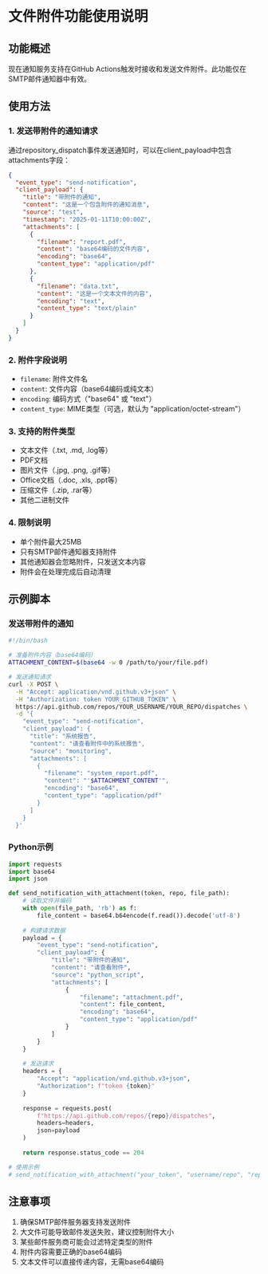 # 文件附件功能使用说明

## 功能概述

现在通知服务支持在GitHub Actions触发时接收和发送文件附件。此功能仅在SMTP邮件通知器中有效。

## 使用方法

### 1. 发送带附件的通知请求

通过repository_dispatch事件发送通知时，可以在client_payload中包含attachments字段：

```json
{
  "event_type": "send-notification",
  "client_payload": {
    "title": "带附件的通知",
    "content": "这是一个包含附件的通知消息",
    "source": "test",
    "timestamp": "2025-01-11T10:00:00Z",
    "attachments": [
      {
        "filename": "report.pdf",
        "content": "base64编码的文件内容",
        "encoding": "base64",
        "content_type": "application/pdf"
      },
      {
        "filename": "data.txt",
        "content": "这是一个文本文件的内容",
        "encoding": "text",
        "content_type": "text/plain"
      }
    ]
  }
}
```

### 2. 附件字段说明

- `filename`: 附件文件名
- `content`: 文件内容（base64编码或纯文本）
- `encoding`: 编码方式（"base64" 或 "text"）
- `content_type`: MIME类型（可选，默认为 "application/octet-stream"）

### 3. 支持的附件类型

- 文本文件（.txt, .md, .log等）
- PDF文档
- 图片文件（.jpg, .png, .gif等）
- Office文档（.doc, .xls, .ppt等）
- 压缩文件（.zip, .rar等）
- 其他二进制文件

### 4. 限制说明

- 单个附件最大25MB
- 只有SMTP邮件通知器支持附件
- 其他通知器会忽略附件，只发送文本内容
- 附件会在处理完成后自动清理

## 示例脚本

### 发送带附件的通知

```bash
#!/bin/bash

# 准备附件内容（base64编码）
ATTACHMENT_CONTENT=$(base64 -w 0 /path/to/your/file.pdf)

# 发送通知请求
curl -X POST \
  -H "Accept: application/vnd.github.v3+json" \
  -H "Authorization: token YOUR_GITHUB_TOKEN" \
  https://api.github.com/repos/YOUR_USERNAME/YOUR_REPO/dispatches \
  -d '{
    "event_type": "send-notification",
    "client_payload": {
      "title": "系统报告",
      "content": "请查看附件中的系统报告",
      "source": "monitoring",
      "attachments": [
        {
          "filename": "system_report.pdf",
          "content": "'$ATTACHMENT_CONTENT'",
          "encoding": "base64",
          "content_type": "application/pdf"
        }
      ]
    }
  }'
```

### Python示例

```python
import requests
import base64
import json

def send_notification_with_attachment(token, repo, file_path):
    # 读取文件并编码
    with open(file_path, 'rb') as f:
        file_content = base64.b64encode(f.read()).decode('utf-8')
    
    # 构建请求数据
    payload = {
        "event_type": "send-notification",
        "client_payload": {
            "title": "带附件的通知",
            "content": "请查看附件",
            "source": "python_script",
            "attachments": [
                {
                    "filename": "attachment.pdf",
                    "content": file_content,
                    "encoding": "base64",
                    "content_type": "application/pdf"
                }
            ]
        }
    }
    
    # 发送请求
    headers = {
        "Accept": "application/vnd.github.v3+json",
        "Authorization": f"token {token}"
    }
    
    response = requests.post(
        f"https://api.github.com/repos/{repo}/dispatches",
        headers=headers,
        json=payload
    )
    
    return response.status_code == 204

# 使用示例
# send_notification_with_attachment("your_token", "username/repo", "report.pdf")
```

## 注意事项

1. 确保SMTP邮件服务器支持发送附件
2. 大文件可能导致邮件发送失败，建议控制附件大小
3. 某些邮件服务商可能会过滤特定类型的附件
4. 附件内容需要正确的base64编码
5. 文本文件可以直接传递内容，无需base64编码